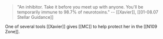 > "An inhibitor. Take it before you meet up with anyone. You'll be temporarily immune to 98.7% of neurotoxins."
> -- [[Xavier]], [[01-08.07 Stellar Guidance]]

One of several tools [[Xavier]] gives [[MC]] to help protect her in the [[N109 Zone]]. 